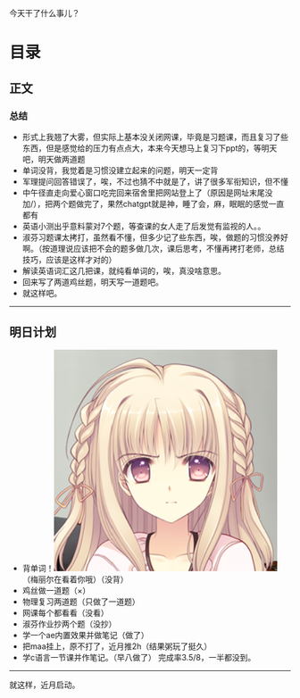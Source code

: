 今天干了什么事儿？

# 目录

## 正文


### 总结
- 形式上我翘了大雾，但实际上基本没关闭网课，毕竟是习题课，而且复习了些东西，但是感觉给的压力有点点大，本来今天想马上复习下ppt的，等明天吧，明天做两道题
- 单词没背，我觉着是习惯没建立起来的问题，明天一定背
- 军理提问回答错误了，唉，不过也猜不中就是了，讲了很多军衔知识，但不懂
- 中午径直走向爱心窗口吃完回来宿舍里把网站登上了（原因是网址末尾没加/），把两个题做完了，果然chatgpt就是神，睡了会，麻，眠眠的感觉一直都有
- 英语小测出乎意料蒙对7个题，等查课的女人走了后发觉有监视的人。。
- 淑芬习题课太拷打，虽然看不懂，但多少记了些东西，唉，做题的习惯没养好啊。（按道理说应该把不会的题多做几次，课后思考，不懂再拷打老师，总结技巧，应该是这样才对的）
- 解读英语词汇这几把课，就纯看单词的，唉，真没啥意思。
- 回来写了两道鸡丝题，明天写一道题吧。
- 就这样吧。

---
## 明日计划
- 背单词！![](attachment/1d7583a26170b64cc137f077ce98a6ae.jpg)（梅丽尔在看着你哦）（没背）
- 鸡丝做一道题（×）
- 物理复习两道题（只做了一道题）
- 网课每个都看看（没看）
- 淑芬作业抄两个题（没抄）
- 学一个ae内置效果并做笔记（做了）
- 把maa挂上，原不打了，近月推2h（结果粥玩了挺久）
- 学c语言一节课并作笔记。（早八做了）
完成率3.5/8，一半都没到。
--- 
就这样，近月启动。